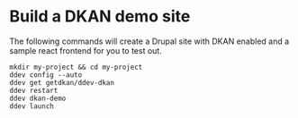 # Build a DKAN demo site

The following commands will create a Drupal site with DKAN enabled and a sample react frontend for you to test out.

    mkdir my-project && cd my-project
    ddev config --auto
    ddev get getdkan/ddev-dkan
    ddev restart
    ddev dkan-demo
    ddev launch
